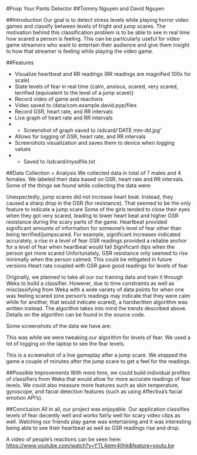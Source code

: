 #Poop Your Pants Detector 
##Tommy Nguyen and David Nguyen

##Introduction
Our goal is to detect stress levels while playing horror video games and classify between levels of fright and jump scares. The motivation behind this classification problem is to be able to see in real time how scared a person is feeling. This can be particularly useful for video game streamers who want to entertain their audience and give them insight to how that streamer is feeling while playing the video game.  

##Features
- Visualize heartbeat and RR readings (RR readings are magnified 100x for scale)
- State levels of fear in real time {calm, anxious, scared, very scared, terrified (equivalent to the level of a jump scare)}
- Record video of game and reactions
- Video saved to /data/com.example.david.pyp/files
- Record GSR, heart rate, and RR intervals
- Live graph of heart rate and RR intervals
- - Screenshot of graph saved to /sdcard/’DATE mm-dd.jpg’
- Allows for logging of GSR, heart rate, and RR intervals
- Screenshots visualization and saves them to device when logging values
- - Saved to /sdcard/mysdfile.txt

##Data Collection + Analysis
We collected data in total of 7 males and 4 females. We labeled their data based on GSR, heart rate and RR intervals. Some of the things we found while collecting the data were:

Unexpectedly, jump scares did not increase heart beat. Instead, they caused a sharp drop in the GSR (for resistance). That seemed to be the only feature to indicate a jump scare
Some of the girls tended to close their eyes when they got very scared, leading to lower heart beat and higher GSR resistance during the scary parts of the game.
Heartbeat provided significant amounts of information for someone’s level of fear other than being terrified/jumpscared. For example, significant increases indicated accurately, a rise in a level of fear
GSR readings provided a reliable anchor for a level of fear when heartbeat would fail
Significant dips when the person got more scared
Unfortunately, GSR resistance only seemed to rise minimally when the person calmed. This could be mitigated in future versions
Heart rate coupled with GSR gave good readings for levels of fear

Originally, we planned to take all our our training data and train it through Weka to build a classifier. However, due to time constraints as well as misclassifying from Weka with a wide variety of data points for when one was feeling scared (one person’s readings may indicate that they were calm while for another, that would indicate scared), a handwritten algorithm was written instead. The algorithm takes into mind the trends described above. Details on the algorithm can be found in the source code.

Some screenshots of the data we have are:
 
This was while we were tweaking our algorithm for levels of fear. We used a lot of logging on the laptop to see the fear levels.


This is a screenshot of a live gameplay after a jump scare. We stopped the game a couple of minutes after the jump scare to get a feel for the readings.

##Possible Improvements
With more time, we could build individual profiles of classifiers from Weka that would allow for more accurate readings of fear levels. We could also measure more features such as skin temperature, gyroscope, and facial detection features (such as using Affectiva’s facial emotion API’s). 

##Conclusion
All in all, our project was enjoyable. Our application classifies levels of fear decently well and works fairly well for scary video clips as well. Watching our friends play game was entertaining and it was interesting being able to see their heartbeat as well as GSR readings rise and drop. 

A video of people’s reactions can be seen here:
https://www.youtube.com/watch?v=YTL4emr40hk&feature=youtu.be


